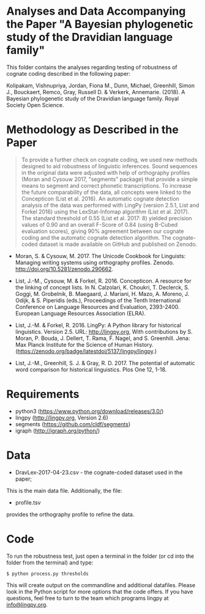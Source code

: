 # Analyses and Data Accompanying the Paper "A Bayesian phylogenetic study of the Dravidian language family"

This folder contains the analyses regarding testing of robustness of cognate coding described in the following paper:

Kolipakam, Vishnupriya, Jordan, Fiona M., Dunn, Michael, Greenhill, Simon J., Bouckaert, Remco, Gray, Russell D. & Verkerk, Annemarie. (2018). A Bayesian phylogenetic study of the Dravidian language family. Royal Society Open Science. 


# Methodology as Described in the Paper

> To provide a further check on cognate coding, we used new methods designed to aid robustness of linguistic inferences. Sound sequences in the original data were adjusted with help of orthography profiles (Moran and Cysouw 2017, "segments" package) that provide a simple means to segment and correct phonetic transcriptions. To increase the future comparability of the data, all concepts were linked to the Concepticon (List et al. 2016). An automatic cognate detection analysis of the data was performed with LingPy (version 2.5.1, List and Forkel 2016) using the LexStat-Infomap algorithm (List et al. 2017). The standard threshold of 0.55 (List et al. 2017: 8) yielded precision values of 0.90 and an overall F-Score of 0.84 (using B-Cubed evaluation scores), giving 90% agreement between our cognate coding and the automatic cognate detection algorithm. The cognate-coded dataset is made available on GitHub and published on Zenodo.

* Moran, S. & Cysouw, M. 2017. The Unicode Cookbook for Linguists: Managing writing systems using orthography profiles. Zenodo. http://doi.org/10.5281/zenodo.290662.

* List, J.-M., Cysouw, M. & Forkel, R. 2016. Concepticon. A resource for the linking of concept lists. In N. Calzolari, K. Choukri, T. Declerck, S. Goggi, M. Grobelnik, B. Maegaard, J. Mariani, H. Mazo, A. Moreno, J. Odijk, & S. Piperidis (eds.), Proceedings of the Tenth International Conference on Language Resources and Evaluation, 2393-2400. European Language Resources Association (ELRA).

* List, J.-M. & Forkel, R. 2016. LingPy: A Python library for historical linguistics. Version 2.5. URL: http://lingpy.org, With contributions by S. Moran, P. Bouda, J. Dellert, T. Rama, F. Nagel, and S. Greenhill. Jena: Max Planck Institute for the Science of Human History. (https://zenodo.org/badge/latestdoi/5137/lingpy/lingpy.)

* List, J.-M., Greenhill, S. J. & Gray, R. D. 2017. The potential of automatic word comparison for historical linguistics. Plos One 12, 1-18.

# Requirements

* python3 (https://www.python.org/download/releases/3.0/)
* lingpy (http://lingpy.org, Version 2.6)
* segments (https://github.com/cldf/segments)
* igraph (http://igraph.org/python/)

# Data

* DravLex-2017-04-23.csv  - the cognate-coded dataset used in the paper;

This is the main data file. Additionally, the file:

* profile.tsv

provides the orthography profile to refine the data.

# Code

To run the robustness test, just open a terminal in the folder (or cd into the folder from the terminal) and type:

```shell
$ python process.py thresholds
```

This will create output on the commandline and additional datafiles. Please
look in the Python script for more options that the code offers. If you have
questions, feel free to turn to the team which programs lingpy at
info@lingpy.org.
